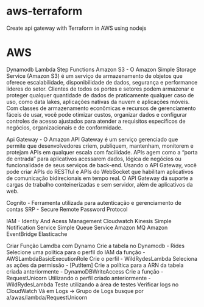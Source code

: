 # aws-terraform
Create api gateway with Terraform in AWS using nodejs

# AWS
Dynamodb
Lambda
Step Functions
Amazon S3 -  O Amazon Simple Storage Service (Amazon S3) é um serviço de armazenamento de objetos que oferece escalabilidade, disponibilidade de dados, segurança e performance líderes do setor. Clientes de todos os portes e setores podem armazenar e proteger qualquer quantidade de dados de praticamente qualquer caso de uso, como data lakes, aplicações nativas da nuvem e aplicações móveis. Com classes de armazenamento econômicas e recursos de gerenciamento fáceis de usar, você pode otimizar custos, organizar dados e configurar controles de acesso ajustados para atender a requisitos específicos de negócios, organizacionais e de conformidade.

Api Gateway - O Amazon API Gateway é um serviço gerenciado que permite que desenvolvedores criem, publiquem, mantenham, monitorem e protejam APIs em qualquer escala com facilidade. APIs agem como a “porta de entrada” para aplicativos acessarem dados, lógica de negócios ou funcionalidade de seus serviços de back-end. Usando o API Gateway, você pode criar APIs do RESTful e APIs do WebSocket que habilitam aplicativos de comunicação bidirecionais em tempo real. O API Gateway dá suporte a cargas de trabalho conteinerizadas e sem servidor, além de aplicativos da web.

Cognito - Ferramenta utilizada para autenticação e gerenciamento de contas
SRP - Secure Remote Password Protocol

IAM - Identiy And Acess Management
Cloudwatch
Kinesis
Simple Notification Service
Simple Queue Service
Amazon MQ
Amazon EventBridge
Elasticache


Criar Função Lamdba com Dynamo
Crie a tabela no Dynamodb - Rides
Selecione uma política para o perfil do IAM da função - AWSLambdaBasicExecutionRole 
Crie o perfil - WildRydesLambda
Seleciona as ações da permissão - [PutItem]
Crie a política para a ARN da tabela criada anteriormente - DynamoDBWriteAccess 
Crie a função - RequestUnicorn
Utilizando o perfil criado anteriormente - WildRydesLambda
Teste utilizando a área de testes
Verificar logs no CloudWatch
Vá em Logs -> Grupo de Logs
busque por a/awas/lambda/RequestUnicorn